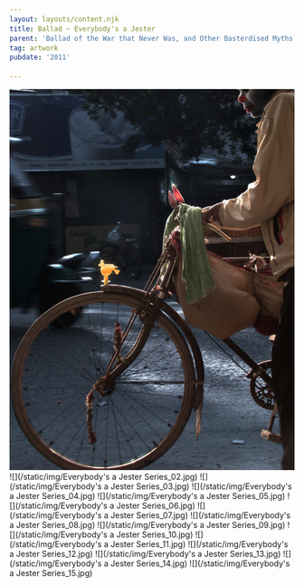 ```yaml
---
layout: layouts/content.njk
title: Ballad ~ Everybody's a Jester
parent: 'Ballad of the War that Never Was, and Other Basterdised Myths'
tag: artwork
pubdate: '2011'

---
```

![Series: Everybody's a Jester 1-10, 2010-2011, Archival print on Hahnemuhle paper, 61 x 45.7 cm / 45.7x61 cm](/static/img/Everybody's%20a%20Jester%20Series_01.jpg)
![](/static/img/Everybody's a Jester Series_02.jpg)
![](/static/img/Everybody's a Jester Series_03.jpg)
![](/static/img/Everybody's a Jester Series_04.jpg)
![](/static/img/Everybody's a Jester Series_05.jpg)
![](/static/img/Everybody's a Jester Series_06.jpg)
![](/static/img/Everybody's a Jester Series_07.jpg)
![](/static/img/Everybody's a Jester Series_08.jpg)
![](/static/img/Everybody's a Jester Series_09.jpg)
![](/static/img/Everybody's a Jester Series_10.jpg)
![](/static/img/Everybody's a Jester Series_11.jpg)
![](/static/img/Everybody's a Jester Series_12.jpg)
![](/static/img/Everybody's a Jester Series_13.jpg)
![](/static/img/Everybody's a Jester Series_14.jpg)
![](/static/img/Everybody's a Jester Series_15.jpg)
